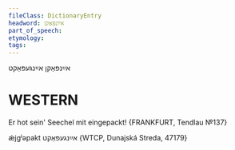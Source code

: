 ```yaml
---
fileClass: DictionaryEntry
headword: אײַנפּאַקן
part_of_speech: 
etymology: 
tags: 
---
```

אײַנפּאַקן
אײַנגעפּאַקט

WESTERN
========

Er hot sein' Seechel mit eingepackt!
{FRANKFURT, Tendlau №137}

ǽjgʲəpakt אײַנגעפּאַקט {WTCP, Dunajská Streda, 47179}
